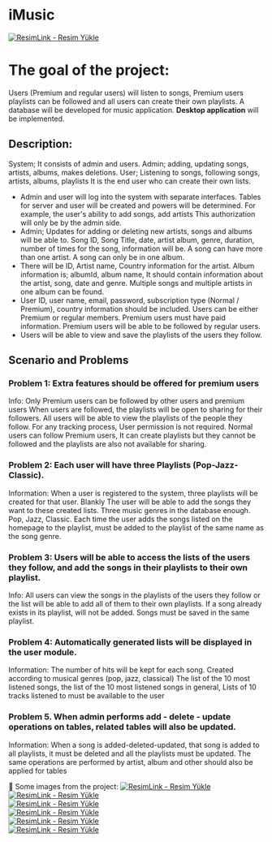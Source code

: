# iMusic

<a href="https://resimlink.com/Q1fU" title="ResimLink - Resim Yükle"><img src="https://r.resimlink.com/Q1fU.png" title="ResimLink - Resim Yükle" alt="ResimLink - Resim Yükle"></a>


# The goal of the project:

Users (Premium and regular users) will listen to songs, Premium users
playlists can be followed and all users can create their own playlists.
A database will be developed for music application. **Desktop application** will be implemented.

## Description:

System; It consists of admin and users. Admin; adding, updating songs, artists, albums,
makes deletions. User; Listening to songs, following songs, artists, albums, playlists
It is the end user who can create their own lists.
- Admin and user will log into the system with separate interfaces. Tables for server and user
will be created and powers will be determined. For example, the user's ability to add songs, add artists
This authorization will only be by the admin side.
- Admin; Updates for adding or deleting new artists, songs and albums
will be able to. Song ID, Song Title, date, artist album, genre, duration, number of times for the song,
information will be. A song can have more than one artist. A song can only be in one album.
- There will be ID, Artist name, Country information for the artist. Album information is; albumId, album name,
It should contain information about the artist, song, date and genre. Multiple songs and multiple artists in one album can be found.
- User ID, user name, email, password, subscription type (Normal / Premium),
country information should be included. Users can be either Premium or regular members. Premium users must have paid information. Premium users will be able to be followed by regular users.
- Users will be able to view and save the playlists of the users they follow.

## Scenario and Problems
### Problem 1: Extra features should be offered for premium users 

Info: Only Premium users can be followed by other users and premium users
When users are followed, the playlists will be open to sharing for their followers. All users
will be able to view the playlists of the people they follow. For any tracking process,
User permission is not required. Normal users can follow Premium users,
It can create playlists but they cannot be followed and the playlists are also not available for sharing.

### Problem 2: Each user will have three Playlists (Pop-Jazz-Classic).

Information: When a user is registered to the system, three playlists will be created for that user. Blankly
The user will be able to add the songs they want to these created lists. Three music genres in the database
enough. Pop, Jazz, Classic. Each time the user adds the songs listed on the homepage to the playlist,
must be added to the playlist of the same name as the song genre.

### Problem 3: Users will be able to access the lists of the users they follow, and add the songs in their playlists to their own playlist.

Info: All users can view the songs in the playlists of the users they follow or the list
will be able to add all of them to their own playlists. If a song already exists in its playlist,
will not be added. Songs must be saved in the same playlist.

### Problem 4: Automatically generated lists will be displayed in the user module.

Information: The number of hits will be kept for each song. Created according to musical genres (pop, jazz, classical)
The list of the 10 most listened songs, the list of the 10 most listened songs in general,
Lists of 10 tracks listened to must be available to the user


### Problem 5. When admin performs add - delete - update operations on tables, related tables will also be updated.


Information: When a song is added-deleted-updated, that song is added to all playlists,
it must be deleted and all the playlists must be updated. The same operations are performed by artist, album and other
should also be applied for tables


:pushpin: Some images from the project:
<a href="https://resimlink.com/jTislDc" title="ResimLink - Resim Yükle"><img src="https://r.resimlink.com/jTislDc.png" title="ResimLink - Resim Yükle" alt="ResimLink - Resim Yükle"></a><br>
<a href="https://resimlink.com/RbOLEA" title="ResimLink - Resim Yükle"><img src="https://r.resimlink.com/RbOLEA.png" title="ResimLink - Resim Yükle" alt="ResimLink - Resim Yükle"></a><br>
<a href="https://resimlink.com/nS1xM" title="ResimLink - Resim Yükle"><img src="https://r.resimlink.com/nS1xM.png" title="ResimLink - Resim Yükle" alt="ResimLink - Resim Yükle"></a><br>
<a href="https://resimlink.com/KgrQfj" title="ResimLink - Resim Yükle"><img src="https://r.resimlink.com/KgrQfj.png" title="ResimLink - Resim Yükle" alt="ResimLink - Resim Yükle"></a><br>
<a href="https://resimlink.com/5hAU" title="ResimLink - Resim Yükle"><img src="https://r.resimlink.com/5hAU.png" title="ResimLink - Resim Yükle" alt="ResimLink - Resim Yükle"></a><br>
<a href="https://resimlink.com/ODETWkh6" title="ResimLink - Resim Yükle"><img src="https://r.resimlink.com/ODETWkh6.png" title="ResimLink - Resim Yükle" alt="ResimLink - Resim Yükle"></a><br>


